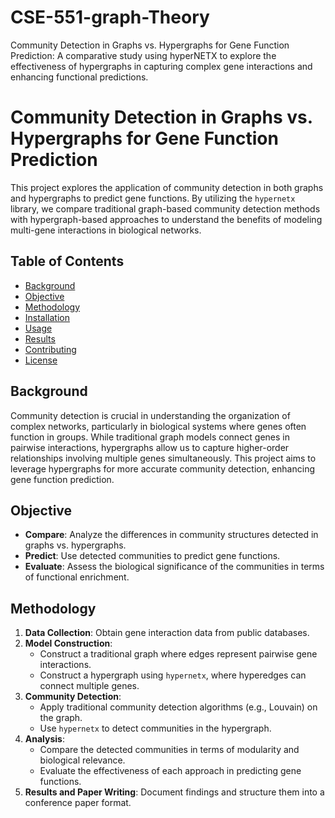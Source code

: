 # CSE-551-graph-Theory
Community Detection in Graphs vs. Hypergraphs for Gene Function Prediction: A comparative study using hyperNETX to explore the effectiveness of hypergraphs in capturing complex gene interactions and enhancing functional predictions.

# Community Detection in Graphs vs. Hypergraphs for Gene Function Prediction

This project explores the application of community detection in both graphs and hypergraphs to predict gene functions. By utilizing the `hypernetx` library, we compare traditional graph-based community detection methods with hypergraph-based approaches to understand the benefits of modeling multi-gene interactions in biological networks.

## Table of Contents
- [Background](#background)
- [Objective](#objective)
- [Methodology](#methodology)
- [Installation](#installation)
- [Usage](#usage)
- [Results](#results)
- [Contributing](#contributing)
- [License](#license)

## Background
Community detection is crucial in understanding the organization of complex networks, particularly in biological systems where genes often function in groups. While traditional graph models connect genes in pairwise interactions, hypergraphs allow us to capture higher-order relationships involving multiple genes simultaneously. This project aims to leverage hypergraphs for more accurate community detection, enhancing gene function prediction.

## Objective
- **Compare**: Analyze the differences in community structures detected in graphs vs. hypergraphs.
- **Predict**: Use detected communities to predict gene functions.
- **Evaluate**: Assess the biological significance of the communities in terms of functional enrichment.

## Methodology
1. **Data Collection**: Obtain gene interaction data from public databases.
2. **Model Construction**:
   - Construct a traditional graph where edges represent pairwise gene interactions.
   - Construct a hypergraph using `hypernetx`, where hyperedges can connect multiple genes.
3. **Community Detection**:
   - Apply traditional community detection algorithms (e.g., Louvain) on the graph.
   - Use `hypernetx` to detect communities in the hypergraph.
4. **Analysis**:
   - Compare the detected communities in terms of modularity and biological relevance.
   - Evaluate the effectiveness of each approach in predicting gene functions.
5. **Results and Paper Writing**: Document findings and structure them into a conference paper format.

